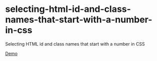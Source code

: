 # selecting-html-id-and-class-names-that-start-with-a-number-in-css
Selecting HTML id and class names that start with a number in CSS

<a href="https://miloszekovic.github.io/selecting-html-id-and-class-names-that-start-with-a-number-in-css/">Demo</a>

